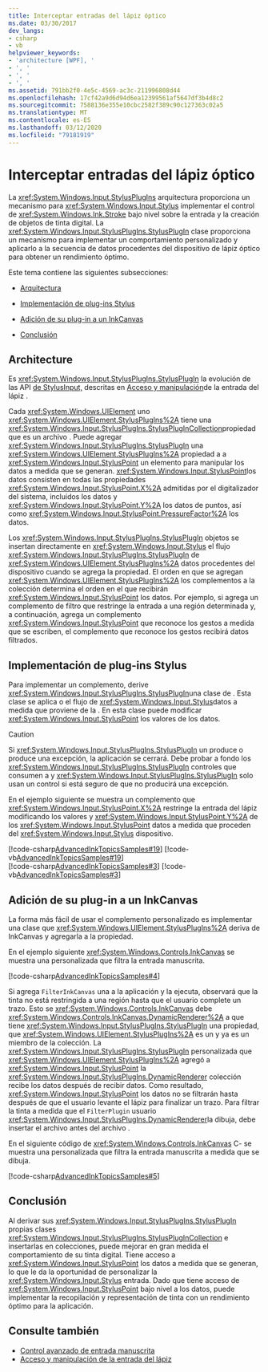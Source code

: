 ```yaml
---
title: Interceptar entradas del lápiz óptico
ms.date: 03/30/2017
dev_langs:
- csharp
- vb
helpviewer_keywords:
- 'architecture [WPF], '
- ', '
- ', '
- ', '
ms.assetid: 791bb2f0-4e5c-4569-ac3c-211996808d44
ms.openlocfilehash: 17cf42a9d6d94d6ea12399561af5647df3b4d8c2
ms.sourcegitcommit: 7588136e355e10cbc2582f389c90c127363c02a5
ms.translationtype: MT
ms.contentlocale: es-ES
ms.lasthandoff: 03/12/2020
ms.locfileid: "79181919"
---
```

# <a name="intercepting-input-from-the-stylus"></a>Interceptar entradas del lápiz óptico
La <xref:System.Windows.Input.StylusPlugIns> arquitectura proporciona un mecanismo para <xref:System.Windows.Input.Stylus> implementar el control de <xref:System.Windows.Ink.Stroke> bajo nivel sobre la entrada y la creación de objetos de tinta digital. La <xref:System.Windows.Input.StylusPlugIns.StylusPlugIn> clase proporciona un mecanismo para implementar un comportamiento personalizado y aplicarlo a la secuencia de datos procedentes del dispositivo de lápiz óptico para obtener un rendimiento óptimo.  
  
 Este tema contiene las siguientes subsecciones:  
  
- [Arquitectura](#Architecture)  
  
- [Implementación de plug-ins Stylus](#ImplementingStylusPlugins)  
  
- [Adición de su plug-in a un InkCanvas](#AddingYourPluginToAnInkCanvas)  
  
- [Conclusión](#Conclusion)  
  
<a name="Architecture"></a>
## <a name="architecture"></a>Architecture  
 Es <xref:System.Windows.Input.StylusPlugIns.StylusPlugIn> la evolución de las API [de StylusInput,](https://docs.microsoft.com/previous-versions/dotnet/netframework-3.5/ms574861(v=vs.90)) descritas en [Acceso y manipulación](https://docs.microsoft.com/previous-versions/ms818317(v%3dmsdn.10))de la entrada del lápiz .  
  
 Cada <xref:System.Windows.UIElement> uno <xref:System.Windows.UIElement.StylusPlugIns%2A> tiene una <xref:System.Windows.Input.StylusPlugIns.StylusPlugInCollection>propiedad que es un archivo . Puede agregar <xref:System.Windows.Input.StylusPlugIns.StylusPlugIn> una <xref:System.Windows.UIElement.StylusPlugIns%2A> propiedad a a <xref:System.Windows.Input.StylusPoint> un elemento para manipular los datos a medida que se generan. <xref:System.Windows.Input.StylusPoint>los datos consisten en todas las propiedades <xref:System.Windows.Input.StylusPoint.X%2A> admitidas por el digitalizador del sistema, incluidos los datos y <xref:System.Windows.Input.StylusPoint.Y%2A> los datos de puntos, así como <xref:System.Windows.Input.StylusPoint.PressureFactor%2A> los datos.  
  
 Los <xref:System.Windows.Input.StylusPlugIns.StylusPlugIn> objetos se insertan directamente en <xref:System.Windows.Input.Stylus> el flujo <xref:System.Windows.Input.StylusPlugIns.StylusPlugIn> de <xref:System.Windows.UIElement.StylusPlugIns%2A> datos procedentes del dispositivo cuando se agrega la propiedad. El orden en que se agregan <xref:System.Windows.UIElement.StylusPlugIns%2A> los complementos a la colección determina el orden en el que recibirán <xref:System.Windows.Input.StylusPoint> los datos. Por ejemplo, si agrega un complemento de filtro que restringe la entrada a una región determinada y, a continuación, agrega un complemento <xref:System.Windows.Input.StylusPoint> que reconoce los gestos a medida que se escriben, el complemento que reconoce los gestos recibirá datos filtrados.  
  
<a name="ImplementingStylusPlugins"></a>
## <a name="implementing-stylus-plug-ins"></a>Implementación de plug-ins Stylus  
 Para implementar un complemento, derive <xref:System.Windows.Input.StylusPlugIns.StylusPlugIn>una clase de . Esta clase se aplica o el flujo de <xref:System.Windows.Input.Stylus>datos a medida que proviene de la . En esta clase puede modificar <xref:System.Windows.Input.StylusPoint> los valores de los datos.  
  
> [!CAUTION]
> Si <xref:System.Windows.Input.StylusPlugIns.StylusPlugIn> un produce o produce una excepción, la aplicación se cerrará. Debe probar a fondo los <xref:System.Windows.Input.StylusPlugIns.StylusPlugIn> controles que consumen a y <xref:System.Windows.Input.StylusPlugIns.StylusPlugIn> solo usan un control si está seguro de que no producirá una excepción.  
  
 En el ejemplo siguiente se muestra un complemento que <xref:System.Windows.Input.StylusPoint.X%2A> restringe la entrada del lápiz modificando los valores y <xref:System.Windows.Input.StylusPoint.Y%2A> de los <xref:System.Windows.Input.StylusPoint> datos a medida que proceden del <xref:System.Windows.Input.Stylus> dispositivo.  
  
 [!code-csharp[AdvancedInkTopicsSamples#19](~/samples/snippets/csharp/VS_Snippets_Wpf/AdvancedInkTopicsSamples/CSharp/DynamicRenderer.cs#19)]
 [!code-vb[AdvancedInkTopicsSamples#19](~/samples/snippets/visualbasic/VS_Snippets_Wpf/AdvancedInkTopicsSamples/VisualBasic/DynamicRenderer.vb#19)]  
[!code-csharp[AdvancedInkTopicsSamples#3](~/samples/snippets/csharp/VS_Snippets_Wpf/AdvancedInkTopicsSamples/CSharp/DynamicRenderer.cs#3)]
[!code-vb[AdvancedInkTopicsSamples#3](~/samples/snippets/visualbasic/VS_Snippets_Wpf/AdvancedInkTopicsSamples/VisualBasic/DynamicRenderer.vb#3)]  
  
<a name="AddingYourPluginToAnInkCanvas"></a>
## <a name="adding-your-plug-in-to-an-inkcanvas"></a>Adición de su plug-in a un InkCanvas  
 La forma más fácil de usar el complemento personalizado es implementar una clase que <xref:System.Windows.UIElement.StylusPlugIns%2A> deriva de InkCanvas y agregarla a la propiedad.  
  
 En el ejemplo siguiente <xref:System.Windows.Controls.InkCanvas> se muestra una personalizada que filtra la entrada manuscrita.  
  
 [!code-csharp[AdvancedInkTopicsSamples#4](~/samples/snippets/csharp/VS_Snippets_Wpf/AdvancedInkTopicsSamples/CSharp/Window1.xaml.cs#4)]  
  
 Si agrega `FilterInkCanvas` una a la aplicación y la ejecuta, observará que la tinta no está restringida a una región hasta que el usuario complete un trazo. Esto se <xref:System.Windows.Controls.InkCanvas> debe <xref:System.Windows.Controls.InkCanvas.DynamicRenderer%2A> a que tiene <xref:System.Windows.Input.StylusPlugIns.StylusPlugIn> una propiedad, que <xref:System.Windows.UIElement.StylusPlugIns%2A> es un y ya es un miembro de la colección. La <xref:System.Windows.Input.StylusPlugIns.StylusPlugIn> personalizada que <xref:System.Windows.UIElement.StylusPlugIns%2A> agregó a <xref:System.Windows.Input.StylusPoint> la <xref:System.Windows.Input.StylusPlugIns.DynamicRenderer> colección recibe los datos después de recibir datos. Como resultado, <xref:System.Windows.Input.StylusPoint> los datos no se filtrarán hasta después de que el usuario levante el lápiz para finalizar un trazo. Para filtrar la tinta a medida que el `FilterPlugin` usuario <xref:System.Windows.Input.StylusPlugIns.DynamicRenderer>la dibuja, debe insertar el archivo antes del archivo .  
  
 En el siguiente código de <xref:System.Windows.Controls.InkCanvas> C- se muestra una personalizada que filtra la entrada manuscrita a medida que se dibuja.  
  
 [!code-csharp[AdvancedInkTopicsSamples#5](~/samples/snippets/csharp/VS_Snippets_Wpf/AdvancedInkTopicsSamples/CSharp/Window1.xaml.cs#5)]  
  
<a name="Conclusion"></a>
## <a name="conclusion"></a>Conclusión  
 Al derivar sus <xref:System.Windows.Input.StylusPlugIns.StylusPlugIn> propias clases <xref:System.Windows.Input.StylusPlugIns.StylusPlugInCollection> e insertarlas en colecciones, puede mejorar en gran medida el comportamiento de su tinta digital. Tiene acceso a <xref:System.Windows.Input.StylusPoint> los datos a medida que se generan, lo que le da la oportunidad de personalizar la <xref:System.Windows.Input.Stylus> entrada. Dado que tiene acceso de <xref:System.Windows.Input.StylusPoint> bajo nivel a los datos, puede implementar la recopilación y representación de tinta con un rendimiento óptimo para la aplicación.  
  
## <a name="see-also"></a>Consulte también

- [Control avanzado de entrada manuscrita](advanced-ink-handling.md)
- [Acceso y manipulación de la entrada del lápiz](https://docs.microsoft.com/previous-versions/ms818317(v%3dmsdn.10))
